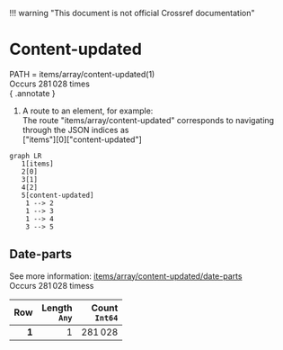 !!! warning "This document is not official Crossref documentation"
# Content-updated
PATH = items/array/content-updated(1)  
Occurs 281 028 times  
{ .annotate }

1. A route to an element, for example:  
   The route "items/array/content-updated" corresponds to navigating through the JSON indices as  
   ["items"][0]["content-updated"]  

```mermaid
graph LR
   1[items]
   2[0]
   3[1]
   4[2]
   5[content-updated]
    1 --> 2
    1 --> 3
    1 --> 4
    3 --> 5
```


## Date-parts
See more information: [items/array/content-updated/date-parts](date-parts/index.md)  
Occurs 281 028 timess  

| **Row** | **Length**<br>`Any` | **Count**<br>`Int64` |
|--------:|--------------------:|---------------------:|
| **1**   | 1                   | 281 028              |

